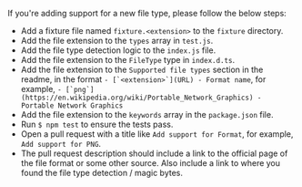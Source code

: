 If you're adding support for a new file type, please follow the below steps:

- Add a fixture file named `fixture.<extension>` to the `fixture` directory.
- Add the file extension to the `types` array in `test.js`.
- Add the file type detection logic to the `index.js` file.
- Add the file extension to the `FileType` type in `index.d.ts`.
- Add the file extension to the `Supported file types` section in the readme, in the format ```- [`<extension>`](URL) - Format name```, for example, ```- [`png`](https://en.wikipedia.org/wiki/Portable_Network_Graphics) - Portable Network Graphics```
- Add the file extension to the `keywords` array in the `package.json` file.
- Run `$ npm test` to ensure the tests pass.
- Open a pull request with a title like `Add support for Format`, for example, `Add support for PNG`.
- The pull request description should include a link to the official page of the file format or some other source. Also include a link to where you found the file type detection / magic bytes.
